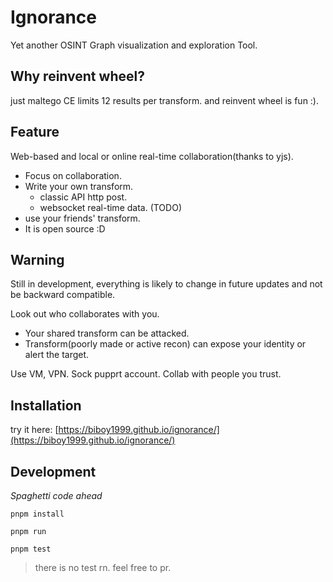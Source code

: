 # Ignorance

Yet another OSINT Graph visualization and exploration Tool.

## Why reinvent wheel?

just maltego CE limits 12 results per transform.
and reinvent wheel is fun :).

## Feature
Web-based and local or online real-time collaboration(thanks to yjs).

  - Focus on collaboration.
  - Write your own transform.
      - classic API http post.
      - websocket real-time data. (TODO)
  - use your friends' transform.
  - It is open source :D
  
## Warning

Still in development, everything is likely to change in future updates and not be backward compatible.

Look out who collaborates with you.
  - Your shared transform can be attacked.
  - Transform(poorly made or active recon) can expose your identity or alert the target.
 
Use VM, VPN.
Sock pupprt account.
Collab with people you trust.

## Installation
try it here: [https://biboy1999.github.io/ignorance/](https://biboy1999.github.io/ignorance/)

## Development

*Spaghetti code ahead*

```pnpm install```

```pnpm run```

```pnpm test```

> there is no test rn. feel free to pr.
